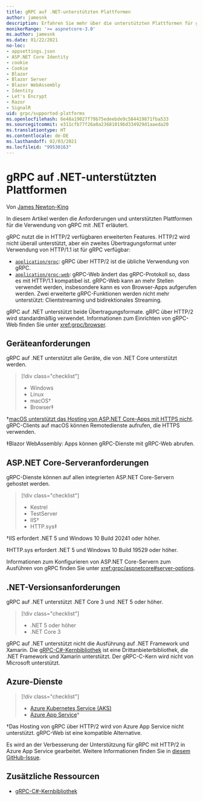 ```yaml
---
title: gRPC auf .NET-unterstützten Plattformen
author: jamesnk
description: Erfahren Sie mehr über die unterstützten Plattformen für gRPC auf .NET.
monikerRange: '>= aspnetcore-3.0'
ms.author: jamesnk
ms.date: 01/22/2021
no-loc:
- appsettings.json
- ASP.NET Core Identity
- cookie
- Cookie
- Blazor
- Blazor Server
- Blazor WebAssembly
- Identity
- Let's Encrypt
- Razor
- SignalR
uid: grpc/supported-platforms
ms.openlocfilehash: 6e48a19027f79b75edeebde9c584419871fba533
ms.sourcegitcommit: e311cfb77f26a0a23681019bd334929d1aaeda20
ms.translationtype: HT
ms.contentlocale: de-DE
ms.lasthandoff: 02/03/2021
ms.locfileid: "99530163"
---
```

# <a name="grpc-on-net-supported-platforms"></a>gRPC auf .NET-unterstützten Plattformen

Von [James Newton-King](https://twitter.com/jamesnk)

In diesem Artikel werden die Anforderungen und unterstützten Plattformen für die Verwendung von gRPC mit .NET erläutert.

gRPC nutzt die in HTTP/2 verfügbaren erweiterten Features. HTTP/2 wird nicht überall unterstützt, aber ein zweites Übertragungsformat unter Verwendung von HTTP/1.1 ist für gRPC verfügbar:

* [`application/grpc`](https://github.com/grpc/grpc/blob/master/doc/PROTOCOL-HTTP2.md): gRPC über HTTP/2 ist die übliche Verwendung von gRPC.
* [`application/grpc-web`](https://github.com/grpc/grpc/blob/master/doc/PROTOCOL-WEB.md): gRPC-Web ändert das gRPC-Protokoll so, dass es mit HTTP/1.1 kompatibel ist. gRPC-Web kann an mehr Stellen verwendet werden, insbesondere kann es von Browser-Apps aufgerufen werden. Zwei erweiterte gRPC-Funktionen werden nicht mehr unterstützt: Clientstreaming und bidirektionales Streaming.

gRPC auf .NET unterstützt beide Übertragungsformate. gRPC über HTTP/2 wird standardmäßig verwendet. Informationen zum Einrichten von gRPC-Web finden Sie unter <xref:grpc/browser>.

## <a name="device-requirements"></a>Geräteanforderungen

gRPC auf .NET unterstützt alle Geräte, die von .NET Core unterstützt werden.

> [!div class="checklist"]
>
> * Windows
> * Linux
> * macOS&dagger;
> * Browser&Dagger;

&dagger;[macOS unterstützt das Hosting von ASP.NET Core-Apps mit HTTPS nicht](xref:grpc/troubleshoot#unable-to-start-aspnet-core-grpc-app-on-macos). gRPC-Clients auf macOS können Remotedienste aufrufen, die HTTPS verwenden.

&Dagger;Blazor WebAssembly: Apps können gRPC-Dienste mit gRPC-Web abrufen.

## <a name="aspnet-core-server-requirements"></a>ASP.NET Core-Serveranforderungen

gRPC-Dienste können auf allen integrierten ASP.NET Core-Servern gehostet werden.

> [!div class="checklist"]
>
> * Kestrel
> * TestServer
> * IIS&dagger;
> * HTTP.sys&Dagger;

&dagger;IIS erfordert .NET 5 und Windows 10 Build 20241 oder höher.

&Dagger;HTTP.sys erfordert .NET 5 und Windows 10 Build 19529 oder höher.

Informationen zum Konfigurieren von ASP.NET Core-Servern zum Ausführen von gRPC finden Sie unter <xref:grpc/aspnetcore#server-options>.

## <a name="net-version-requirements"></a>.NET-Versionsanforderungen

gRPC auf .NET unterstützt .NET Core 3 und .NET 5 oder höher.

> [!div class="checklist"]
>
> * .NET 5 oder höher
> * .NET Core 3

gRPC auf .NET unterstützt nicht die Ausführung auf .NET Framework und Xamarin. Die [gRPC-C#-Kernbibliothek](https://grpc.io/docs/languages/csharp/quickstart/) ist eine Drittanbieterbibliothek, die .NET Framework und Xamarin unterstützt. Der gRPC-C-Kern wird nicht von Microsoft unterstützt.

## <a name="azure-services"></a>Azure-Dienste

> [!div class="checklist"]
>
> * [Azure Kubernetes Service (AKS)](https://azure.microsoft.com/services/kubernetes-service/)
> * [Azure App Service](https://azure.microsoft.com/services/app-service/)&dagger;

&dagger;Das Hosting von gRPC über HTTP/2 wird von Azure App Service nicht unterstützt. gRPC-Web ist eine kompatible Alternative.

Es wird an der Verbesserung der Unterstützung für gRPC mit HTTP/2 in Azure App Service gearbeitet. Weitere Informationen finden Sie in [diesem GitHub-Issue](https://github.com/dotnet/AspNetCore/issues/9020).

## <a name="additional-resources"></a>Zusätzliche Ressourcen

* [gRPC-C#-Kernbibliothek](https://grpc.io/docs/languages/csharp/quickstart/)
